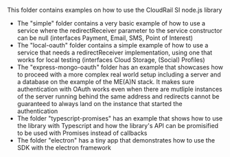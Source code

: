 This folder contains examples on how to use the CloudRail SI node.js library

* The "simple" folder contains a very basic example of how to use a service where the redirectReceiver parameter to the service constructor can be null (interfaces Payment, Email, SMS, Point of Interest)
* The "local-oauth" folder contains a simple example of how to use a service that needs a redirectReceiver implementation, using one that works for local testing (interfaces Cloud Storage, (Social) Profiles)
* The "express-mongo-oauth" folder has an example that showcases how to proceed with a more complex real world setup including a server and a database on the example of the ME(A)N stack.
It makes sure authentication with OAuth works even when there are mutliple instances of the server running behind the same address and redirects cannot be guaranteed to always land on the instance that started the authentication
* The folder "typescript-promises" has an example that shows how to use the library with Typescript and how the library's API can be promisified to be used with Promises instead of callbacks
* The folder "electron" has a tiny app that demonstrates how to use the SDK with the electron framework